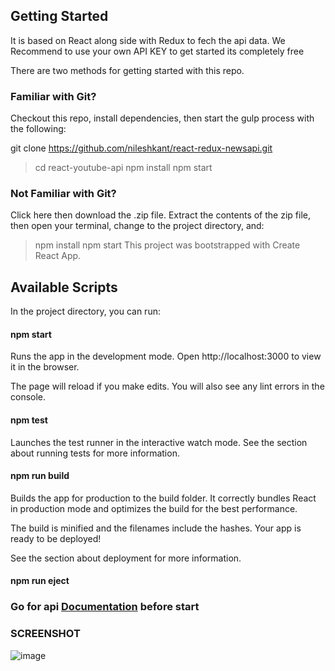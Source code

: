 ## Getting Started
It is based on React along side with Redux to fech the api data.
We Recommend to use your own API KEY to get started its completely free

There are two methods for getting started with this repo.

### Familiar with Git?

Checkout this repo, install dependencies, then start the gulp process with the following:

git clone https://github.com/nileshkant/react-redux-newsapi.git
> cd react-youtube-api
> npm install
> npm start

### Not Familiar with Git?

Click here then download the .zip file. Extract the contents of the zip file, then open your terminal, change to the project directory, and:

> npm install
> npm start
This project was bootstrapped with Create React App.

## Available Scripts

In the project directory, you can run:

#### npm start

Runs the app in the development mode.
Open http://localhost:3000 to view it in the browser.

The page will reload if you make edits.
You will also see any lint errors in the console.

#### npm test

Launches the test runner in the interactive watch mode.
See the section about running tests for more information.

#### npm run build

Builds the app for production to the build folder.
It correctly bundles React in production mode and optimizes the build for the best performance.

The build is minified and the filenames include the hashes.
Your app is ready to be deployed!

See the section about deployment for more information.

#### npm run eject

### Go for api [Documentation](https://newsapi.org/) before start

### SCREENSHOT
![image](https://gifyu.com/images/Peek2017-09-1119-21.gif)
